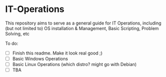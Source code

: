 # IT-Operations
This repository aims to serve as a general guide for IT Operations, including (but not limited to) OS installation &amp; Management, Basic Scripting, Problem Solving, etc

To do:
- [ ] Finish this readme. Make it look real good ;)
- [ ] Basic Windows Operations
- [ ] Basic Linux Operations (which distro? might go with Debian)
- [ ] TBA
